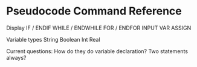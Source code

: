 # Pseudocode Command Reference

Display
IF / ENDIF
WHILE / ENDWHILE
FOR / ENDFOR
INPUT
VAR
ASSIGN

Variable types
String
Boolean
Int
Real

Current questions:
How do they do variable declaration? Two statements always?
